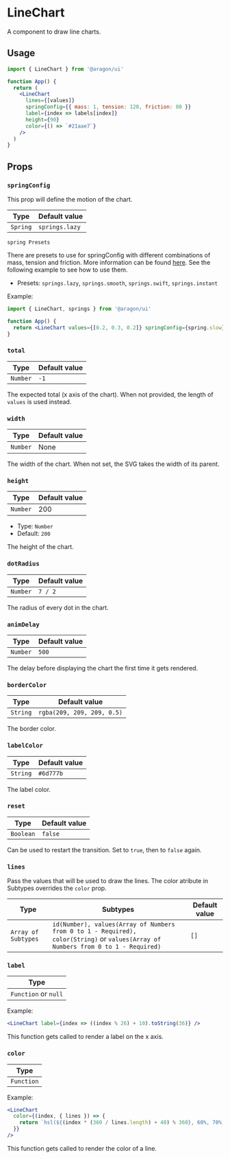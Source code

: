 # LineChart

A component to draw line charts.

## Usage

```jsx
import { LineChart } from '@aragon/ui'

function App() {
  return (
    <LineChart
      lines={[values]}
      springConfig={{ mass: 1, tension: 120, friction: 80 }}
      label={index => labels[index]}
      height={90}
      color={() => `#21aae7`}
    />
  )
}
```

## Props

### `springConfig`

This prop will define the motion of the chart.

| Type     | Default value  |
| -------- | -------------- |
| `Spring` | `springs.lazy` |

`spring Presets`

There are presets to use for springConfig with different combinations of mass, tension and friction. More information can be found [here](https://www.react-spring.io/docs/hooks/api). See the following example to see how to use them.

- Presets: `springs.lazy`, `springs.smooth`, `springs.swift`, `springs.instant`

Example:

```jsx
import { LineChart, springs } from '@aragon/ui'

function App() {
  return <LineChart values={[0.2, 0.3, 0.2]} springConfig={spring.slow} />
}
```

### `total`

| Type     | Default value |
| -------- | ------------- |
| `Number` | `-1`          |

The expected total (x axis of the chart). When not provided, the length of `values` is used instead.

### `width`

| Type     | Default value |
| -------- | ------------- |
| `Number` | None          |

The width of the chart. When not set, the SVG takes the width of its parent.

### `height`

| Type     | Default value |
| -------- | ------------- |
| `Number` | 200           |

- Type: `Number`
- Default: `200`

The height of the chart.

### `dotRadius`

| Type     | Default value |
| -------- | ------------- |
| `Number` | `7 / 2`       |

The radius of every dot in the chart.

### `animDelay`

| Type     | Default value |
| -------- | ------------- |
| `Number` | `500`         |

The delay before displaying the chart the first time it gets rendered.

### `borderColor`

| Type     | Default value              |
| -------- | -------------------------- |
| `String` | `rgba(209, 209, 209, 0.5)` |

The border color.

### `labelColor`

| Type     | Default value |
| -------- | ------------- |
| `String` | `#6d777b`     |

The label color.

### `reset`

| Type      | Default value |
| --------- | ------------- |
| `Boolean` | `false`       |

Can be used to restart the transition. Set to `true`, then to `false` again.

### `lines`

Pass the values that will be used to draw the lines. The color atribute in Subtypes overrides the `color` prop.

| Type                | Subtypes                                                                                                                          | Default value |
| ------------------- | --------------------------------------------------------------------------------------------------------------------------------- | ------------- |
| `Array of Subtypes` | `id(Number), values(Array of Numbers from 0 to 1 - Required), color(String)` or `values(Array of Numbers from 0 to 1 - Required)` | `[]`          |

### `label`

| Type                 |
| -------------------- |
| `Function` or `null` |

Example:

```jsx
<LineChart label={index => ((index % 26) + 10).toString(36)} />
```

This function gets called to render a label on the x axis.

### `color`

| Type       |
| ---------- |
| `Function` |

Example:

```jsx
<LineChart
  color={(index, { lines }) => {
    return `hsl(${(index * (360 / lines.length) + 40) % 360}, 60%, 70%)`
  }}
/>
```

This function gets called to render the color of a line.
